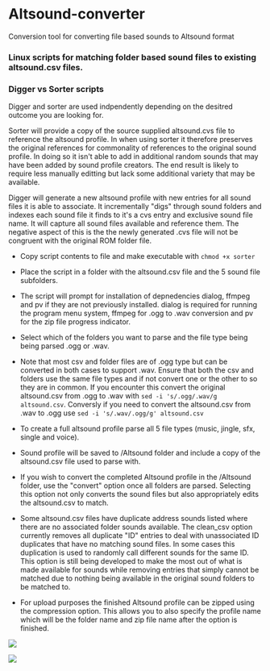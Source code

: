 # Altsound-converter
Conversion tool for converting file based sounds to Altsound format

### Linux scripts for matching folder based sound files to existing altsound.csv files. ###

### Digger vs Sorter scripts ###

Digger and sorter are used indpendently depending on the desitred outcome you are looking for. 

Sorter will provide a copy of the source supplied altsound.cvs file to reference the altsound profile. In when using sorter it therefore preserves the original references for commonality of references to the original sound profile. In doing so it isn't able to add in additional random sounds that may have been added by sound profile creators. The end result is likely to require less manually editting but lack some additional variety that may be available.

Digger will generate a new altsound profile with new entries for all sound files it is able to associate. It incrementally "digs" through sound folders and indexes each sound file it finds to it's a cvs entry and exclusive sound file name. It will capture all sound files available and reference them. The negative aspect of this is the the newly generated .cvs file will not be congruent with the original ROM folder file.

- Copy script contents to file and make executable with ```chmod +x sorter```
- Place the script in a folder with the altsound.csv file and the 5 sound file subfolders.
- The script will prompt for installation of depnedencies dialog, ffmpeg and pv if they are not previously installed. dialog is required for running the program menu system, ffmpeg for .ogg to .wav conversion and pv for the zip file progress indicator.
- Select which of the folders you want to parse and the file type being being parsed .ogg or .wav. 
 - Note that most csv and folder files are of .ogg type but can be converted in both cases to support .wav. Ensure that both the csv and folders use the same file types and if not convert one or the other to so they are in common. If you encounter this convert the original altsound.csv from .ogg to .wav with ```sed -i 's/.ogg/.wav/g altsound.csv```. Conversly if you need to convert the altsound.csv from .wav to .ogg use ```sed -i 's/.wav/.ogg/g' altsound.csv```


- To create a full altsound profile parse all 5 file types (music, jingle, sfx, single and voice).
- Sound profile will be saved to /Altsound folder and include a copy of the altsound.csv file used to parse with.
- If you wish to convert the completed Altsound profile in the /Altsound folder, use the "convert" option once all folders are parsed. Selecting this option not only converts the sound files but also appropriately edits the altsound.csv to match.
- Some altsound.csv files have duplicate address sounds listed where there are no associated folder sounds available. The clean_csv option currently removes all duplicate "ID" entries to deal with unassociated ID duplicates that have no matching sound files. In some cases this duplication is used to randomly call different sounds for the same ID. This option is still being developed to make the most out of what is made available for sounds while removing entries that simply cannot be matched due to nothing being available in the original sound folders to be matched to.
- For upload purposes the finished Altsound profile can be zipped using the compression option. This allows you to also specify the profile name which will be the folder name and zip file name after the option is finished.

 
![](https://i.imgur.com/eFc8p0Y.png)

 
![](https://i.imgur.com/jagkEIr.jpg)
